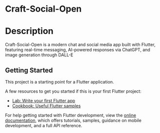 
# Craft-Social-Open

Description 
==
Craft-Social-Open is a modern chat and social media app built with Flutter, featuring real-time messaging, AI-powered responses via ChatGPT, and image generation through DALL-E 

## Getting Started

This project is a starting point for a Flutter application.

A few resources to get you started if this is your first Flutter project:

- [Lab: Write your first Flutter app](https://docs.flutter.dev/get-started/codelab)
- [Cookbook: Useful Flutter samples](https://docs.flutter.dev/cookbook)

For help getting started with Flutter development, view the
[online documentation](https://docs.flutter.dev/), which offers tutorials,
samples, guidance on mobile development, and a full API reference.
